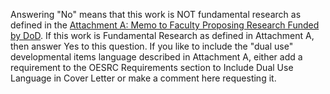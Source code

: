 Answering "No" means that this work is NOT fundamental research as defined in the [Attachment A: Memo to Faculty Proposing Research Funded by DoD](https://oesrc.researchcompliance.vt.edu/sites/oesrc.researchcompliance.vt.edu/files/attachment_a_dod_memo.pdf). If this work is Fundamental Research as defined in Attachment A, then answer Yes to this question. If you like to include the "dual use" developmental items language described in Attachment A, either add a requirement to the OESRC Requirements section to Include Dual Use Language in Cover Letter or make a comment here requesting it.
